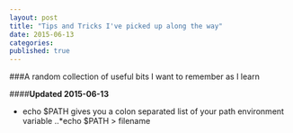 ```yaml
---
layout: post
title: "Tips and Tricks I've picked up along the way"
date: 2015-06-13
categories: 
published: true
---
```


###A random collection of useful bits I want to remember as I learn

####**Updated 2015-06-13**

* echo $PATH gives you a colon separated list of your path environment variable
..*echo $PATH > filename